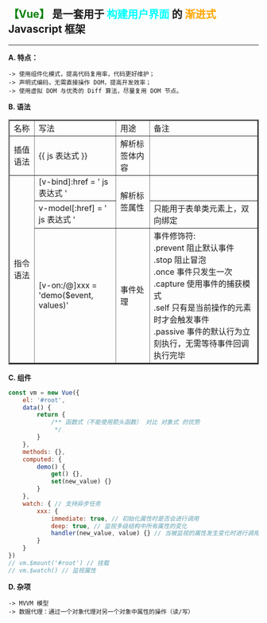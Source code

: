 ## <font color='green'>【Vue】</font> 是一套用于<font color='aqua'> 构建用户界面 </font>的<font color='orange'> 渐进式</font> Javascript 框架

---

**A. 特点：**

    -> 使用组件化模式，提高代码复用率，代码更好维护；
    -> 声明式编码，无需直接操作 DOM，提高开发效率；
    -> 使用虚拟 DOM 与优秀的 Diff 算法，尽量复用 DOM 节点。


**B. 语法**

<table border=2>
    <tr>
        <td>名称</td>
        <td>写法</td>
        <td>用途</td>
        <td>备注</td>
    </tr>
    <tr>
        <td>插值语法</td>
        <td>{{ js 表达式 }}</td>
        <td>解析标签体内容</td>
        <td></td>
    </tr>
    <tr>
        <td rowspan=3>指令语法</td>
        <td>[v-bind]:href = ' js 表达式 '</td>
        <td rowspan=2>解析标签属性</td>
        <td></td>
    </tr>
    <tr>
        <td>v-model[:href] = ' js 表达式 '</td>
        <td>只能用于表单类元素上，双向绑定</td>
    </tr>
    <tr>
        <td>[v-on:/@]xxx = 
        <br/> 'demo($event, values)'
        </td>
        <td>事件处理</td>
        <td>事件修饰符: 
        <br/> .prevent 阻止默认事件
        <br/> .stop 阻止冒泡
        <br/> .once 事件只发生一次
        <br/> .capture 使用事件的捕获模式
        <br/> .self 只有是当前操作的元素时才会触发事件
        <br/> .passive 事件的默认行为立刻执行，无需等待事件回调执行完毕
        </td>
    </tr>
</table>  

**C. 组件**

```javascript
const vm = new Vue({
    el: '#root',
    data() {
        return {
            /** 函数式（不能使用箭头函数） 对比 对象式 的优势
             */
        }
    },
    methods: {},
    computed: {
        demo() {
            get() {},
            set(new_value) {}
        }
    },
    watch: { // 支持异步任务
        xxx: {
            immediate: true, // 初始化属性时是否会进行调用
            deep: true, // 监视多级结构中所有属性的变化
            handler(new_value, value) {} // 当被监视的属性发生变化时进行调用
        }
    }
})
// vm.$mount('#root') // 挂载
// vm.$watch() // 监视属性
```

**D. 杂项**

    -> MVVM 模型
    -> 数据代理：通过一个对象代理对另一个对象中属性的操作（读/写）












